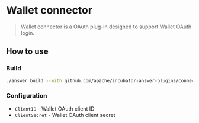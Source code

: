 # Wallet connector
> Wallet connector is a OAuth plug-in designed to support Wallet OAuth login.

## How to use

### Build
```bash
./answer build --with github.com/apache/incubator-answer-plugins/connector-wallet
```

### Configuration
- `ClientID` - Wallet OAuth client ID
- `ClientSecret` - Wallet OAuth client secret
